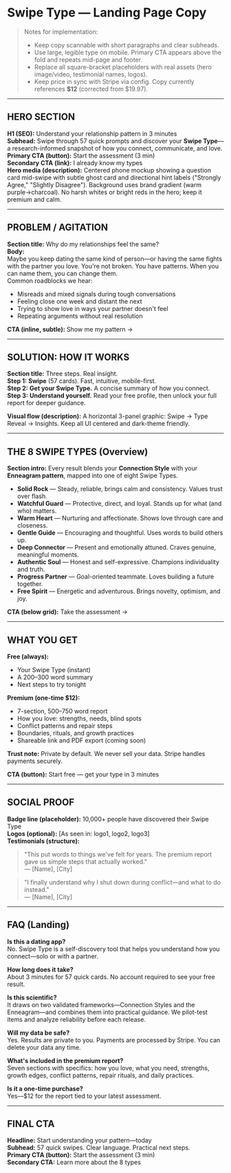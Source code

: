 # Swipe Type — Landing Page Copy

> Notes for implementation:
> - Keep copy scannable with short paragraphs and clear subheads.
> - Use large, legible type on mobile. Primary CTA appears above the fold and repeats mid-page and footer.
> - Replace all square-bracket placeholders with real assets (hero image/video, testimonial names, logos).
> - Keep price in sync with Stripe via config. Copy currently references **$12** (corrected from $19.97).

---

## HERO SECTION

**H1 (SEO):** Understand your relationship pattern in 3 minutes  
**Subhead:** Swipe through 57 quick prompts and discover your **Swipe Type**—a research-informed snapshot of how you connect, communicate, and love.  
**Primary CTA (button):** Start the assessment (3 min)  
**Secondary CTA (link):** I already know my types  
**Hero media (description):** Centered phone mockup showing a question card mid-swipe with subtle ghost card and directional hint labels ("Strongly Agree," "Slightly Disagree"). Background uses brand gradient (warm purple→charcoal). No harsh whites or bright reds in the hero; keep it premium and calm.

---

## PROBLEM / AGITATION

**Section title:** Why do my relationships feel the same?  
**Body:**  
Maybe you keep dating the same kind of person—or having the same fights with the partner you love. You're not broken. You have patterns. When you can name them, you can change them.  
Common roadblocks we hear:
- Misreads and mixed signals during tough conversations  
- Feeling close one week and distant the next  
- Trying to show love in ways your partner doesn't feel  
- Repeating arguments without real resolution

**CTA (inline, subtle):** Show me my pattern →

---

## SOLUTION: HOW IT WORKS

**Section title:** Three steps. Real insight.  
**Step 1:** **Swipe** (57 cards). Fast, intuitive, mobile-first.  
**Step 2:** **Get your Swipe Type.** A concise summary of how you connect.  
**Step 3:** **Understand yourself.** Read your free profile, then unlock your full report for deeper guidance.

**Visual flow (description):** A horizontal 3-panel graphic: Swipe → Type Reveal → Insights. Keep all UI centered and dark-theme friendly.

---

## THE 8 SWIPE TYPES (Overview)

**Section intro:** Every result blends your **Connection Style** with your **Enneagram pattern**, mapped into one of eight Swipe Types.

- **Solid Rock** — Steady, reliable, brings calm and consistency. Values trust over flash.  
- **Watchful Guard** — Protective, direct, and loyal. Stands up for what (and who) matters.  
- **Warm Heart** — Nurturing and affectionate. Shows love through care and closeness.  
- **Gentle Guide** — Encouraging and thoughtful. Uses words to build others up.  
- **Deep Connector** — Present and emotionally attuned. Craves genuine, meaningful moments.  
- **Authentic Soul** — Honest and self-expressive. Champions individuality and truth.  
- **Progress Partner** — Goal-oriented teammate. Loves building a future together.  
- **Free Spirit** — Energetic and adventurous. Brings novelty, optimism, and joy.

**CTA (below grid):** Take the assessment →

---

## WHAT YOU GET

**Free (always):**
- Your Swipe Type (instant)
- A 200–300 word summary
- Next steps to try tonight

**Premium (one-time $12):**
- 7-section, 500–750 word report  
- How you love: strengths, needs, blind spots  
- Conflict patterns and repair steps  
- Boundaries, rituals, and growth practices  
- Shareable link and PDF export (coming soon)

**Trust note:** Private by default. We never sell your data. Stripe handles payments securely.

**CTA (button):** Start free — get your type in 3 minutes

---

## SOCIAL PROOF

**Badge line (placeholder):** 10,000+ people have discovered their Swipe Type  
**Logos (optional):** [As seen in: logo1, logo2, logo3]  
**Testimonials (structure):**
> "This put words to things we've felt for years. The premium report gave us simple steps that actually worked."  
— [Name], [City]

> "I finally understand why I shut down during conflict—and what to do instead."  
— [Name], [City]

---

## FAQ (Landing)

**Is this a dating app?**  
No. Swipe Type is a self-discovery tool that helps you understand how you connect—solo or with a partner.

**How long does it take?**  
About 3 minutes for 57 quick cards. No account required to see your free result.

**Is this scientific?**  
It draws on two validated frameworks—Connection Styles and the Enneagram—and combines them into practical guidance. We pilot-test items and analyze reliability before each release.

**Will my data be safe?**  
Yes. Results are private to you. Payments are processed by Stripe. You can delete your data any time.

**What's included in the premium report?**  
Seven sections with specifics: how you love, what you need, strengths, growth edges, conflict patterns, repair rituals, and daily practices.

**Is it a one-time purchase?**  
Yes—$12 for the report tied to your latest assessment.

---

## FINAL CTA

**Headline:** Start understanding your pattern—today  
**Subhead:** 57 quick swipes. Clear language. Practical next steps.  
**Primary CTA (button):** Start the assessment (3 min)  
**Secondary CTA:** Learn more about the 8 types


